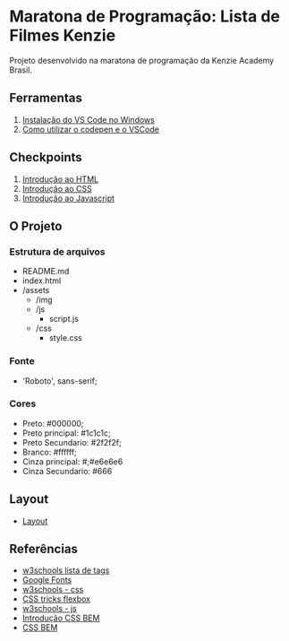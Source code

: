 # Maratona de Programação: Lista de Filmes Kenzie

Projeto desenvolvido na maratona de programação da Kenzie Academy Brasil.

## Ferramentas

1. [Instalação do VS Code no Windows](https://kenzie.com.br/blog/instalacao-vs-code-windows/)
2. [Como utilizar o codepen e o VSCode](https://kenzie-academy-brasil.github.io/ferramentas/)

## Checkpoints

1. [Introdução ao HTML](https://kenzieacademybr.notion.site/Checkpoint-a3bb93eeea17474b8a71a204d3202992)
2. [Introdução ao CSS](https://kenzieacademybr.notion.site/Checkpoint-3d724cd4547046178d8ce1b1c0d7dccf)
3. [Introdução ao Javascript](https://kenzieacademybr.notion.site/Checkpoint-9b7fc209e7bd4cadbeee4d8a5ed5cdc7)

## O Projeto

### Estrutura de arquivos

- README.md
- index.html
- /assets
  - /img
  - /js
    - script.js
  - /css
    - style.css

### Fonte

- 'Roboto', sans-serif;

### Cores

- Preto: #000000;
- Preto principal: #1c1c1c;
- Preto Secundario: #2f2f2f;
- Branco: #ffffff;
- Cinza principal: #;#e6e6e6
- Cinza Secundario: #666

## Layout

- [Layout](./assets/img/layout.png)

## Referências

- [w3schools lista de tags](https://www.w3schools.com/tags/default.asp)
- [Google Fonts](https://fonts.google.com/)
- [w3schools - css](https://www.w3schools.com/css/)
- [CSS tricks flexbox](https://css-tricks.com/snippets/css/a-guide-to-flexbox/)
- [w3schools - js](https://www.w3schools.com/js/default.asp)
- [Introdução CSS BEM](http://getbem.com/introduction/)
- [CSS BEM](http://getbem.com/naming/)
